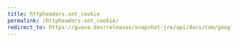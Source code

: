 ```yaml
---
title: httpheaders.set_cookie
permalink: /httpheaders.set_cookie/
redirect_to: https://guava.dev/releases/snapshot-jre/api/docs/com/google/common/net/HttpHeaders.html#SET_COOKIE
---
```

